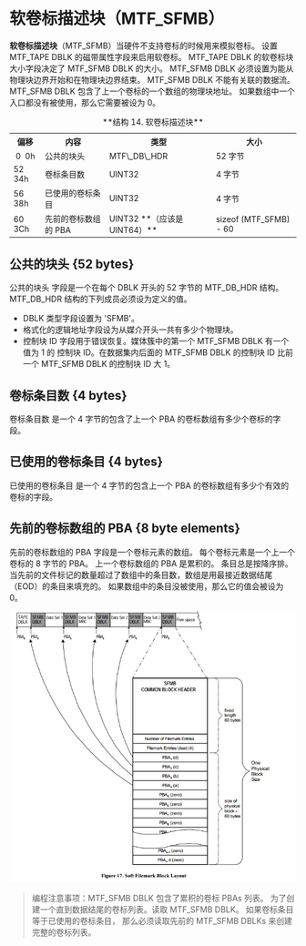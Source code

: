 # 软卷标描述块（MTF\_SFMB）

**软卷标描述块**（MTF\_SFMB）当硬件不支持卷标的时候用来模拟卷标。
设置 MTF\_TAPE DBLK 的磁带属性字段来启用软卷标。
MTF\_TAPE DBLK 的软卷标块大小字段决定了 MTF\_SFMB DBLK 的大小。
MTF\_SFMB DBLK 必须设置为能从物理块边界开始和在物理块边界结束。
MTF\_SFMB DBLK 不能有关联的数据流。
MTF\_SFMB DBLK 包含了上一个卷标的一个数组的物理块地址。
如果数组中一个入口都没有被使用，那么它需要被设为 0。

<table>
  <tr>
    <th>偏移</th><th>内容</th><th>类型</th><th>大小</th>
  </tr>
  <tr>
    <td>&nbsp;0 &nbsp;0h</td><td>公共的块头</td><td>MTF\_DB\_HDR<td>52 字节</td>
  </tr>
  <tr>
    <td>52 34h</td><td>卷标条目数</td><td>UINT32</td><td>4 字节</td>
  </tr>
  <tr>
    <td>56 38h</td><td>已使用的卷标条目</td><td>UINT32</td><td>4 字节</td>
  </tr>
  <tr>
    <td>60 3Ch</td><td>先前的卷标数组的 PBA</td><td>UINT32 **（应该是 UINT64）**</td><td>sizeof (MTF_SFMB) - 60</td>
  </tr>
  <caption>**结构 14. 软卷标描述块**</caption>
</table>

## 公共的块头 {52 bytes}

公共的块头 字段是一个在每个 DBLK 开头的 52 字节的 MTF\_DB\_HDR 结构。
MTF\_DB\_HDR 结构的下列成员必须设为定义的值。

* DBLK 类型字段设置为 'SFMB'。
* 格式化的逻辑地址字段设为从媒介开头一共有多少个物理块。
* 控制块 ID 字段用于错误恢复。媒体簇中的第一个 MTF\_SFMB DBLK 有一个值为 1 的 控制块 ID。在数据集内后面的 MTF\_SFMB DBLK 的控制块 ID 比前一个 MTF\_SFMB DBLK 的控制块 ID 大 1。

## 卷标条目数 {4 bytes}

卷标条目数 是一个 4 字节的包含了上一个 PBA 的卷标数组有多少个卷标的字段。

## 已使用的卷标条目 {4 bytes}

已使用的卷标条目 是一个 4 字节的包含上一个 PBA 的卷标数组有多少个有效的卷标的字段。

## 先前的卷标数组的 PBA {8 byte elements}

先前的卷标数组的 PBA 字段是一个卷标元素的数组。
每个卷标元素是一个上一个卷标的 8 字节的 PBA。
上一个卷标数组的 PBA 是累积的。
条目总是按降序排。
当先前的文件标记的数量超过了数组中的条目数，数组是用最接近数据结尾（EOD）的条目来填充的。
如果数组中的条目没被使用，那么它的值会被设为 0。

![](images/sfmb_layout.png)

> 编程注意事项：MTF\_SFMB DBLK 包含了累积的卷标 PBAs 列表。
为了创建一个直到数据结尾的卷标列表。读取 MTF\_SFMB DBLK。
如果卷标条目等于已使用的卷标条目，
那么必须读取先前的 MTF\_SFMB DBLKs 来创建完整的卷标列表。
